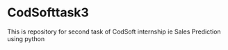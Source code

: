 # CodSofttask3
This is repository for second task of CodSoft internship ie Sales Prediction using python 
